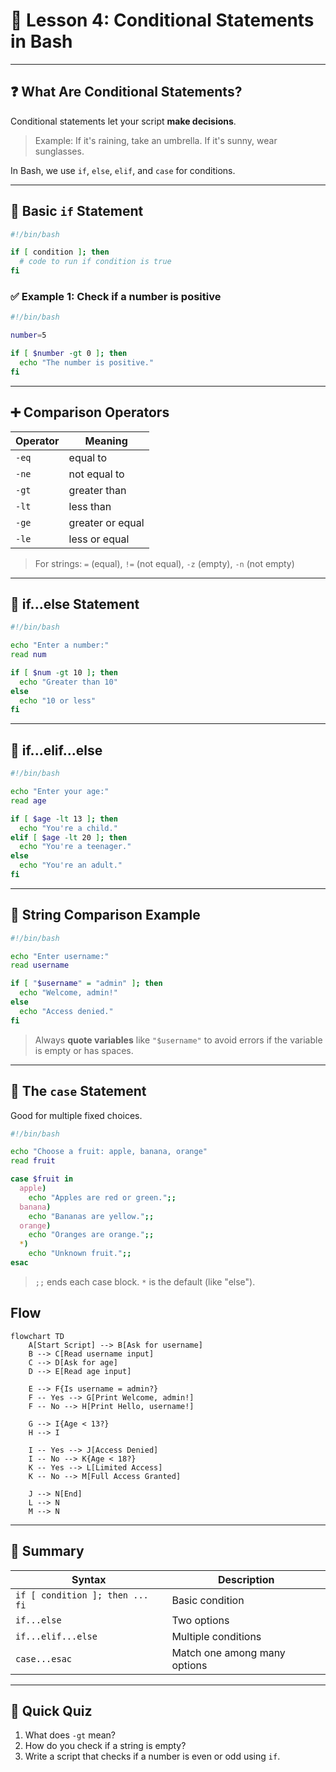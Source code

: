 # 🔀 Lesson 4: Conditional Statements in Bash

---

## ❓ What Are Conditional Statements?

Conditional statements let your script **make decisions**.

> Example: If it's raining, take an umbrella. If it's sunny, wear sunglasses.

In Bash, we use `if`, `else`, `elif`, and `case` for conditions.

---

## 🧱 Basic `if` Statement

```bash
#!/bin/bash

if [ condition ]; then
  # code to run if condition is true
fi
```

### ✅ Example 1: Check if a number is positive

```bash
#!/bin/bash

number=5

if [ $number -gt 0 ]; then
  echo "The number is positive."
fi
```

---

## ➕ Comparison Operators

| Operator | Meaning          |
| -------- | ---------------- |
| `-eq`    | equal to         |
| `-ne`    | not equal to     |
| `-gt`    | greater than     |
| `-lt`    | less than        |
| `-ge`    | greater or equal |
| `-le`    | less or equal    |

> For strings: `=` (equal), `!=` (not equal), `-z` (empty), `-n` (not empty)

---

## 🧲 if...else Statement

```bash
#!/bin/bash

echo "Enter a number:"
read num

if [ $num -gt 10 ]; then
  echo "Greater than 10"
else
  echo "10 or less"
fi
```

---

## 🧱 if...elif...else

```bash
#!/bin/bash

echo "Enter your age:"
read age

if [ $age -lt 13 ]; then
  echo "You're a child."
elif [ $age -lt 20 ]; then
  echo "You're a teenager."
else
  echo "You're an adult."
fi
```

---

## 🧪 String Comparison Example

```bash
#!/bin/bash

echo "Enter username:"
read username

if [ "$username" = "admin" ]; then
  echo "Welcome, admin!"
else
  echo "Access denied."
fi
```

> Always **quote variables** like `"$username"` to avoid errors if the variable is empty or has spaces.

---

## 🔘 The `case` Statement

Good for multiple fixed choices.

```bash
#!/bin/bash

echo "Choose a fruit: apple, banana, orange"
read fruit

case $fruit in
  apple)
    echo "Apples are red or green.";;
  banana)
    echo "Bananas are yellow.";;
  orange)
    echo "Oranges are orange.";;
  *)
    echo "Unknown fruit.";;
esac
```

> `;;` ends each case block. `*` is the default (like "else").


## Flow
```mermaid
flowchart TD
    A[Start Script] --> B[Ask for username]
    B --> C[Read username input]
    C --> D[Ask for age]
    D --> E[Read age input]
    
    E --> F{Is username = admin?}
    F -- Yes --> G[Print Welcome, admin!]
    F -- No --> H[Print Hello, username!]

    G --> I{Age < 13?}
    H --> I

    I -- Yes --> J[Access Denied]
    I -- No --> K{Age < 18?}
    K -- Yes --> L[Limited Access]
    K -- No --> M[Full Access Granted]

    J --> N[End]
    L --> N
    M --> N
```

---

## 🧠 Summary

| Syntax                          | Description                  |
| ------------------------------- | ---------------------------- |
| `if [ condition ]; then ... fi` | Basic condition              |
| `if...else`                     | Two options                  |
| `if...elif...else`              | Multiple conditions          |
| `case...esac`                   | Match one among many options |

---

## 🧠 Quick Quiz

1. What does `-gt` mean?
2. How do you check if a string is empty?
3. Write a script that checks if a number is even or odd using `if`.
